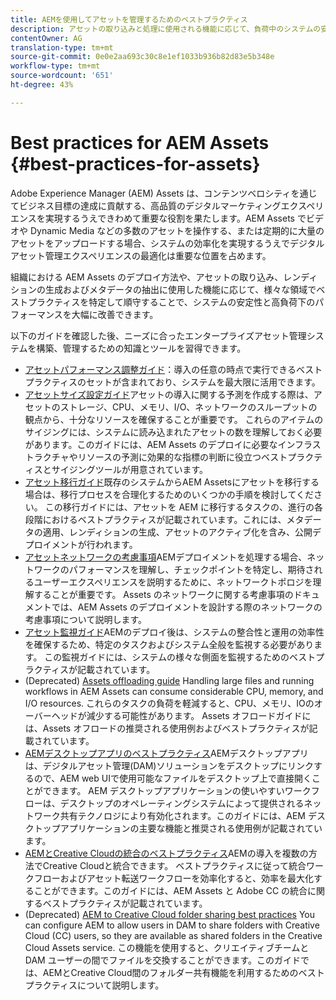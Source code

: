 ```yaml
---
title: AEMを使用してアセットを管理するためのベストプラクティス
description: アセットの取り込みと処理に使用される機能に応じて、負荷中のシステムの安定性とパフォーマンスを向上させるベストプラクティスを特定し、それに従います。
contentOwner: AG
translation-type: tm+mt
source-git-commit: 0e0e2aa693c30c8e1ef1033b936b82d83e5b348e
workflow-type: tm+mt
source-wordcount: '651'
ht-degree: 43%

---
```



# Best practices for AEM Assets {#best-practices-for-assets}

Adobe Experience Manager (AEM) Assets は、コンテンツベロシティを通じてビジネス目標の達成に貢献する、高品質のデジタルマーケティングエクスペリエンスを実現するうえできわめて重要な役割を果たします。AEM Assets でビデオや Dynamic Media などの多数のアセットを操作する、または定期的に大量のアセットをアップロードする場合、システムの効率化を実現するうえでデジタルアセット管理エクスペリエンスの最適化は重要な位置を占めます。

組織における AEM Assets のデプロイ方法や、アセットの取り込み、レンディションの生成およびメタデータの抽出に使用した機能に応じて、様々な領域でベストプラクティスを特定して順守することで、システムの安定性と高負荷下のパフォーマンスを大幅に改善できます。

以下のガイドを確認した後、ニーズに合ったエンタープライズアセット管理システムを構築、管理するための知識とツールを習得できます。

* [アセットパフォーマンス調整ガイド](performance-tuning-guidelines.md)：導入の任意の時点で実行できるベストプラクティスのセットが含まれており、システムを最大限に活用できます。
* [アセットサイズ設定ガイド](assets-sizing-guide.md)アセットの導入に関する予測を作成する際は、アセットのストレージ、CPU、メモリ、I/O、ネットワークのスループットの観点から、十分なリソースを確保することが重要です。 これらのアイテムのサイジングには、システムに読み込まれたアセットの数を理解しておく必要があります。このガイドには、AEM Assets のデプロイに必要なインフラストラクチャやリソースの予測に効果的な指標の判断に役立つベストプラクティスとサイジングツールが用意されています。
* [アセット移行ガイド](assets-migration-guide.md)既存のシステムからAEM Assetsにアセットを移行する場合は、移行プロセスを合理化するためのいくつかの手順を検討してください。 この移行ガイドには、アセットを AEM に移行するタスクの、進行の各段階におけるベストプラクティスが記載されています。これには、メタデータの適用、レンディションの生成、アセットのアクティブ化を含み、公開デプロイメントが行われます。
* [アセットネットワークの考慮事項](assets-network-considerations.md)AEMデプロイメントを処理する場合、ネットワークのパフォーマンスを理解し、チェックポイントを特定し、期待されるユーザーエクスペリエンスを説明するために、ネットワークトポロジを理解することが重要です。 Assets のネットワークに関する考慮事項のドキュメントでは、AEM Assets のデプロイメントを設計する際のネットワークの考慮事項について説明します。
* [アセット監視ガイド](assets-monitoring-best-practices.md)AEMのデプロイ後は、システムの整合性と運用の効率性を確保するため、特定のタスクおよびシステム全般を監視する必要があります。 この監視ガイドには、システムの様々な側面を監視するためのベストプラクティスが記載されています。
* (Deprecated) [Assets offloading guide](assets-offloading-best-practices.md)
Handling large files and running workflows in AEM Assets can consume considerable CPU, memory, and I/O resources. これらのタスクの負荷を軽減すると、CPU、メモリ、IOのオーバーヘッドが減少する可能性があります。 Assets オフロードガイドには、Assets オフロードの推奨される使用例およびベストプラクティスが記載されています。
* [AEMデスクトップアプリのベストプラクティス](https://helpx.adobe.com/jp/experience-manager/desktop-app/aem-desktop-app-best-practices.html)AEMデスクトップアプリは、デジタルアセット管理(DAM)ソリューションをデスクトップにリンクするので、AEM web UIで使用可能なファイルをデスクトップ上で直接開くことができます。 AEM デスクトップアプリケーションの使いやすいワークフローは、デスクトップのオペレーティングシステムによって提供されるネットワーク共有テクノロジにより有効化されます。このガイドには、AEM デスクトップアプリケーションの主要な機能と推奨される使用例が記載されています。
* [AEMとCreative Cloudの統合のベストプラクティス](aem-cc-integration-best-practices.md)AEMの導入を複数の方法でCreative Cloudと統合できます。 ベストプラクティスに従って統合ワークフローおよびアセット転送ワークフローを効率化すると、効率を最大化することができます。このガイドには、AEM Assets と Adobe CC の統合に関するベストプラクティスが記載されています。
* (Deprecated) [AEM to Creative Cloud folder sharing best practices](aem-cc-folder-sharing-best-practices.md)
You can configure AEM to allow users in DAM to share folders with Creative Cloud (CC) users, so they are available as shared folders in the Creative Cloud Assets service. この機能を使用すると、クリエイティブチームと DAM ユーザーの間でファイルを交換することができます。このガイドでは、AEMとCreative Cloud間のフォルダー共有機能を利用するためのベストプラクティスについて説明します。
